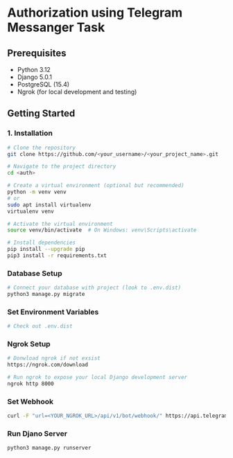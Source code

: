 # Authorization using Telegram Messanger Task

## Prerequisites

- Python 3.12
- Django 5.0.1
- PostgreSQL (15.4)
- Ngrok (for local development and testing)

## Getting Started

### 1. Installation

```bash
# Clone the repository
git clone https://github.com/<your_username>/<your_project_name>.git

# Navigate to the project directory
cd <auth>

# Create a virtual environment (optional but recommended)
python -m venv venv
# or
sudo apt install virtualenv
virtualenv venv

# Activate the virtual environment
source venv/bin/activate  # On Windows: venv\Scripts\activate

# Install dependencies
pip install --upgrade pip
pip3 install -r requirements.txt
```

### Database Setup

```bash
# Connect your database with project (look to .env.dist)
python3 manage.py migrate
```

### Set Environment Variables
```bash
# Check out .env.dist
```

### Ngrok Setup
```bash
# Donwload ngrok if not exsist
https://ngrok.com/download

# Run ngrok to expose your local Django development server
ngrok http 8000
```

### Set Webhook
```bash
curl -F "url=<YOUR_NGROK_URL>/api/v1/bot/webhook/" https://api.telegram.org/bot<YOUR_TELEGRAM_BOT_TOKEN>/setWebhook
```

### Run Djano Server
```bash
python3 manage.py runserver
```
